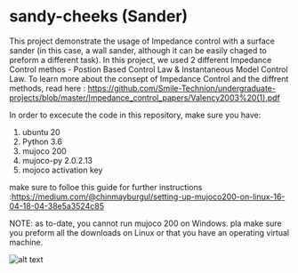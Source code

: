 # sandy-cheeks (Sander)
This project demonstrate the usage of Impedance control with a surface sander (in this case, a wall sander, although it can be easily chaged to preform a different task). In this project, we used 2 different Impedance Control methos - Postion Based Control Law & Instantaneous Model Control Law. To learn more about the consept of Impedance Control and the diffrent methods, read here : https://github.com/Smile-Technion/undergraduate-projects/blob/master/Impedance_control_papers/Valency2003%20(1).pdf

In order to excecute the code in this repository, make sure you have:
1) ubuntu 20
2) Python 3.6
3) mujoco 200
4) mujoco-py 2.0.2.13
5) mojoco activation key

make sure to folloe this guide for further instructions :https://medium.com/@chinmayburgul/setting-up-mujoco200-on-linux-16-04-18-04-38e5a3524c85

NOTE: as to-date, you cannot run mujoco 200 on Windows. pla make sure you preform all the downloads on Linux or that you have an operating virtual machine.

![alt text](https://github.com/idozohar/sandy-cheeks/blob/Results/sander_wall_begin.jpg?raw=true)
